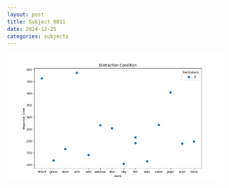 ```yaml
---
layout: post
title: Subject 8011
date: 2024-12-25
categories: subjects
---
```


![](data/8011/run-14/8011_rt_acc_fuzzy_delay.png)
